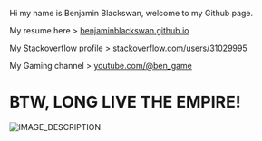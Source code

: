 Hi my name is Benjamin Blackswan, welcome to my Github page.

My resume here > [benjaminblackswan.github.io](https://benjaminblackswan.github.io)

My Stackoverflow profile > [stackoverflow.com/users/31029995](https://stackoverflow.com/users/31029995/benjamin-blackswan)

My Gaming channel > [youtube.com/@ben_game](https://www.youtube.com/@ben_game/videos)

# BTW, LONG LIVE THE EMPIRE!

![IMAGE_DESCRIPTION](https://cyprus-mail.com/image/s1100x619/fill/webp/path/wp-content/uploads/2024/09/comment2-2.jpg)
